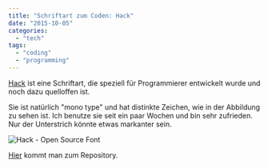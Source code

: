 ```yaml
---
title: "Schriftart zum Coden: Hack"
date: "2015-10-05"
categories: 
  - "tech"
tags: 
  - "coding"
  - "programming"
---
```


[Hack](https://github.com/chrissimpkins/Hack/) ist eine Schriftart, die speziell für Programmierer entwickelt wurde und noch dazu quelloffen ist.

Sie ist natürlich "mono type" und hat distinkte Zeichen, wie in der Abbildung zu sehen ist. Ich benutze sie seit ein paar Wochen und bin sehr zufrieden. Nur der Unterstrich könnte etwas markanter sein.

![Hack - Open Source Font](/images/hack.png)

[Hier](https://github.com/chrissimpkins/Hack/) kommt man zum Repository.
